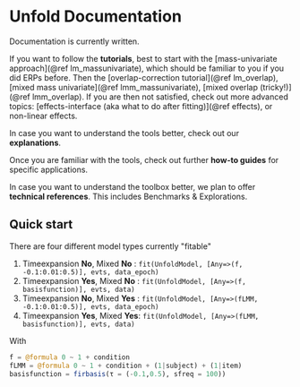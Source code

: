 # Unfold Documentation
Documentation is currently written.

If you want to follow the **tutorials**, best to start with the [mass-univariate approach](@ref lm_massunivariate), which should be familiar to you if you did ERPs before. Then the [overlap-correction tutorial](@ref lm_overlap), [mixed mass univariate](@ref lmm_massunivariate), [mixed overlap (tricky!)](@ref lmm_overlap). If you are then not satisfied, check out more advanced topics: [effects-interface (aka what to do after fitting)](@ref effects), or non-linear effects.

In case you want to understand the tools better, check out our **explanations**.

Once you are familiar with the tools, check out further **how-to guides** for specific applications.

In case you want to understand the toolbox better, we plan to offer **technical references**. This includes Benchmarks & Explorations.


## Quick start
There are four different model types currently "fitable"

1. Timeexpansion **No**, Mixed **No**  : `fit(UnfoldModel, [Any=>(f, -0.1:0.01:0.5)], evts, data_epoch)`
1. Timeexpansion **Yes**, Mixed **No** : `fit(UnfoldModel, [Any=>(f, basisfunction)], evts, data)`
1. Timeexpansion **No**, Mixed **Yes** : `fit(UnfoldModel, [Any=>(fLMM, -0.1:0.01:0.5)], evts, data_epoch)`
1. Timeexpansion **Yes**, Mixed **Yes**: `fit(UnfoldModel, [Any=>(fLMM, basisfunction)], evts, data)`

With

```julia
f = @formula 0 ~ 1 + condition
fLMM = @formula 0 ~ 1 + condition + (1|subject) + (1|item)
basisfunction = firbasis(τ = (-0.1,0.5), sfreq = 100))
```

